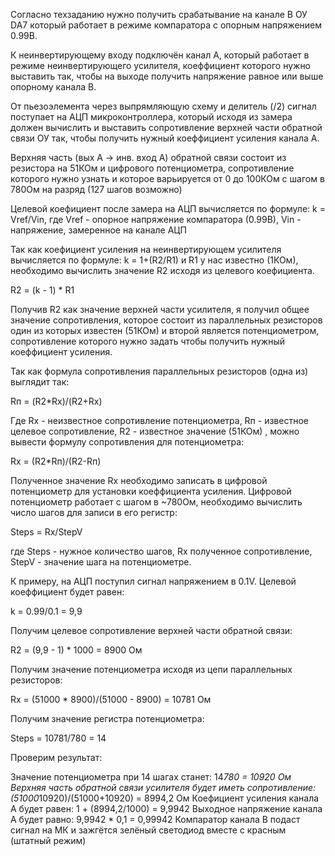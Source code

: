 
Согласно техзаданию нужно получить срабатывание на канале B ОУ DA7 который работает в режиме компаратора с опорным напряжением 0.99В.

К неинвертирующему входу подключён канал А, который работает в режиме неинвертирующего усилителя, коеффициент которого
нужно выставить так, чтобы на выходе получить напряжение равное или выше опорному канала B.

От пьезоэлемента через выпрямляющую схему и делитель (/2) сигнал поступает на АЦП микроконтроллера, который исходя из замера должен вычислить
и выставить сопротивление верхней части обратной связи ОУ так, чтобы получить нужный коеффициент усиления канала А.

Верхняя часть (вых А -> инв. вход А) обратной связи состоит из резистора на 51КОм и цифрового потенциометра, сопротивление которого
нужно узнать и которое варьируется от 0 до 100КОм с шагом в 780Ом на разряд (127 шагов возможно)

Целевой коефициент после замера на АЦП вычисляется по формуле:
k = Vref/Vin,
где Vref - опорное напряжение компаратора (0.99В), Vin - напряжение, замеренное на канале АЦП

Так как коефициент усиления на неинвертирующем усилителя вычисляется по формуле:
k = 1+(R2/R1) 
и R1 у нас известно (1КОм), необходимо вычислить значение R2 исходя из целевого коефициента.

R2 = (k - 1) * R1

Получив R2 как значение верхней части усилителя, я получил общее значение сопротивления, которое состоит из параллельных резисторов
один из которых известен (51КОм) и второй является потенциометром, сопротивление которого нужно задать чтобы получить нужный коеффициент
усиления.

Так как формула сопротивления параллельных резисторов (одна из) выглядит так:

Rп = (R2*Rx)/(R2+Rx)

Где Rx - неизвестное сопротивление потенциометра, Rп - известное целевое сопротивление, R2 - известное значение (51КОм)
, можно вывести формулу сопротивления для потенциометра:

Rx = (R2*Rп)/(R2-Rп)

Полученное значение Rx необходимо записать в цифровой потенциометр для установки коеффициента усиления.
Цифровой потенциометр работает с шагом в ~780Ом, необходимо вычислить число шагов для записи в его регистр:

Steps = Rx/StepV

где Steps - нужное количество шагов, Rx полученное сопротивление, StepV - значение шага на потенциометре.

К примеру, на АЦП поступил сигнал напряжением в 0.1V. Целевой коеффициент будет равен:

k = 0.99/0.1 = 9,9

Получим целевое сопротивление верхней части обратной связи:

R2 = (9,9 - 1) * 1000 = 8900 Ом

Получим значение потенциометра исходя из цепи параллельных резисторов:

Rx = (51000 * 8900)/(51000 - 8900) = 10781 Ом

Получим значение регистра потенциометра:

Steps = 10781/780 = 14

Проверим результат:

Значение потенциометра при 14 шагах станет:
14*780 = 10920 Ом
Верхняя часть обратной связи усилителя будет иметь сопротивление:
(51000*10920)/(51000+10920) = 8994,2 Ом
Коефициент усиления канала А будет равен:
1 + (8994,2/1000) = 9,9942
Выходное напряжение канала А будет равно:
9,9942 * 0,1 = 0,99942
Компаратор канала В подаст сигнал на МК и зажгётся зелёный светодиод вместе с красным (штатный режим)



